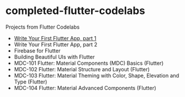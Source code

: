 # completed-flutter-codelabs
Projects from Flutter Codelabs

* [Write Your First Flutter App, part 1](https://github.com/Usheninte/flutter-codelabs/blob/master/startup_namer_1/lib/main.dart)
* Write Your First Flutter App, part 2  
* Firebase for Flutter  
* Building Beautiful UIs with Flutter
* MDC-101 Flutter: Material Components (MDC) Basics (Flutter)  
* MDC-102 Flutter: Material Structure and Layout (Flutter)  
* MDC-103 Flutter: Material Theming with Color, Shape, Elevation and Type (Flutter)  
* MDC-104 Flutter: Material Advanced Components (Flutter)  
